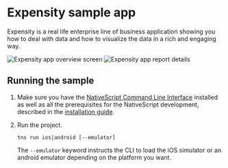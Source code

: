 # Expensity sample app

Expensity is a real life enterprise line of business application showing you how to deal with data and how to visualize the data in a rich and engaging way.

![Expensity app overview screen](https://www.nativescript.org/images/default-source/default-album/expensity-overview.png)
![Expensity app report details](https://www.nativescript.org/images/default-source/default-album/expensity-report-details.png)


## Running the sample

1. Make sure you have the [NativeScript Command Line Interface](https://www.npmjs.com/package/nativescript) installed as well as all the prerequisites for the NativeScript development, described in the [installation guide](https://docs.nativescript.org/setup/quick-setup#the-nativescript-cli).
2. Run the project.

    `tns run ios|android [--emulator]`

    The `--emulator` keyword instructs the CLI to load the iOS simulator or an android emulator depending on the platform you want.

